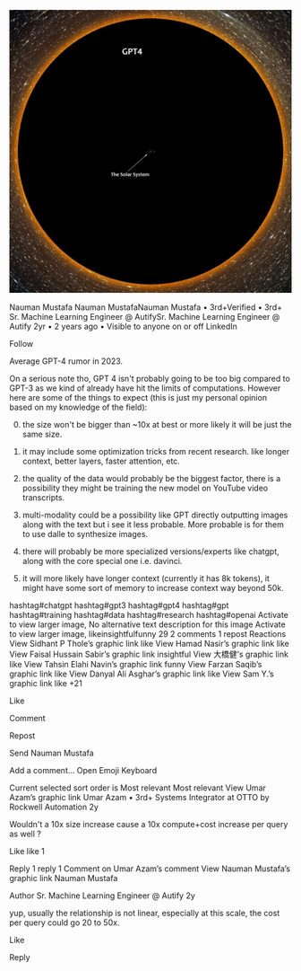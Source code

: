 ![image](../../public/social/linkedin-gpt-4-rumers/img.jpeg)

Nauman Mustafa
Nauman MustafaNauman Mustafa
   • 3rd+Verified • 3rd+
Sr. Machine Learning Engineer @ AutifySr. Machine Learning Engineer @ Autify
2yr •  2 years ago • Visible to anyone on or off LinkedIn

Follow

Average GPT-4 rumor in 2023.

On a serious note tho, GPT 4 isn't probably going to be too big compared to GPT-3 as we kind of already have hit the limits of computations. However here are some of the things to expect (this is just my personal opinion based on my knowledge of the field):

0. the size won't be bigger than ~10x at best or more likely it will be just the same size.

1. it may include some optimization tricks from recent research. like longer context, better layers, faster attention, etc.

2. the quality of the data would probably be the biggest factor, there is a possibility they might be training the new model on YouTube video transcripts.

3. multi-modality could be a possibility like GPT directly outputting images along with the text but i see it less probable. More probable is for them to use dalle to synthesize images.

4. there will probably be more specialized versions/experts like chatgpt, along with the core special one i.e. davinci.

5. it will more likely have longer context (currently it has 8k tokens), it might have some sort of memory to increase context way beyond 50k.

hashtag#chatgpt hashtag#gpt3 hashtag#gpt4 hashtag#gpt hashtag#training hashtag#data hashtag#research hashtag#openai
Activate to view larger image,
No alternative text description for this image
Activate to view larger image,
likeinsightfulfunny
29
2 comments
1 repost
Reactions
View Sidhant P Thole’s  graphic link
like
View Hamad Nasir’s  graphic link
like
View Faisal Hussain Sabir’s  graphic link
insightful
View 大橋健’s  graphic link
like
View Tahsin Elahi Navin’s  graphic link
funny
View Farzan Saqib’s  graphic link
like
View Danyal Ali Asghar’s  graphic link
like
View Sam Y.’s  graphic link
like
+21

Like

Comment

Repost

Send
Nauman Mustafa


Add a comment…
Open Emoji Keyboard

Current selected sort order is Most relevant
Most relevant
View Umar Azam’s  graphic link
Umar Azam
   • 3rd+
Systems Integrator at OTTO by Rockwell Automation
2y

Wouldn't a 10x size increase cause a 10x compute+cost increase per query as well ? 

Like
like
1

Reply
1 reply
1 Comment on Umar Azam’s comment
View Nauman Mustafa’s  graphic link
Nauman Mustafa
 
Author
Sr. Machine Learning Engineer @ Autify
2y

yup, usually the relationship is not linear, especially at this scale, the cost per query could go 20 to 50x. 

Like

Reply